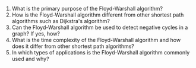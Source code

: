 

1. What is the primary purpose of the Floyd-Warshall algorithm?
2. How is the Floyd-Warshall algorithm different from other shortest path algorithms such as Dijkstra's algorithm?
3. Can the Floyd-Warshall algorithm be used to detect negative cycles in a graph? If yes, how?
4. What is the time complexity of the Floyd-Warshall algorithm and how does it differ from other shortest path algorithms?
5. In which types of applications is the Floyd-Warshall algorithm commonly used and why?